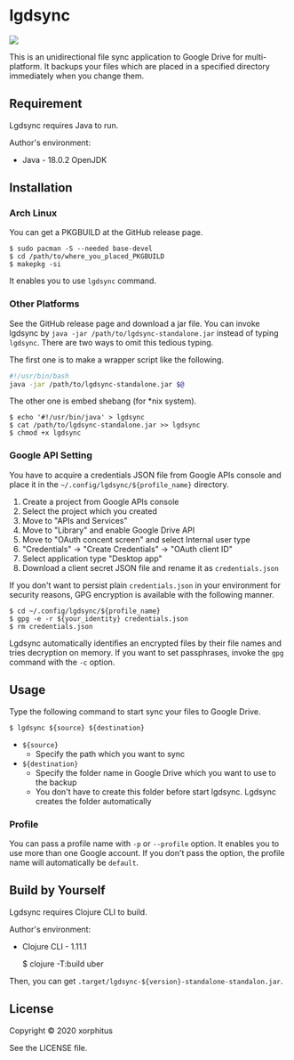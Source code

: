 # lgdsync
![](https://github.com/xorphitus/lgdsync/workflows/CI/badge.svg)

This is an unidirectional file sync application to Google Drive for multi-platform. It backups your files which are placed in a specified directory immediately when you change them.

## Requirement

Lgdsync requires Java to run.

Author's environment:

* Java - 18.0.2 OpenJDK

## Installation

### Arch Linux

You can get a PKGBUILD at the GitHub release page.

```
$ sudo pacman -S --needed base-devel
$ cd /path/to/where_you_placed_PKGBUILD
$ makepkg -si
```

It enables you to use `lgdsync` command.

### Other Platforms

See the GitHub release page and download a jar file.
You can invoke lgdsync by `java -jar /path/to/lgdsync-standalone.jar` instead of typing `lgdsync`.
There are two ways to omit this tedious typing.

The first one is to make a wrapper script like the following.

```bash
#!/usr/bin/bash
java -jar /path/to/lgdsync-standalone.jar $@
```

The other one is embed shebang (for *nix system).

```
$ echo '#!/usr/bin/java' > lgdsync
$ cat /path/to/lgdsync-standalone.jar >> lgdsync
$ chmod +x lgdsync
```

### Google API Setting

You have to acquire a credentials JSON file from Google APIs console and place it in the `~/.config/lgdsync/${profile_name}` directory.

1. Create a project from Google APIs console
1. Select the project which you created
1. Move to "APIs and Services"
1. Move to "Library" and enable Google Drive API
1. Move to "OAuth concent screen" and select Internal user type
1. "Credentials" -> "Create Credentials" -> "OAuth client ID"
1. Select application type "Desktop app"
1. Download a client secret JSON file and rename it as `credentials.json`

If you don't want to persist plain `credentials.json` in your environment for security reasons, GPG encryption is available with the following manner.

```
$ cd ~/.config/lgdsync/${profile_name}
$ gpg -e -r ${your_identity} credentials.json
$ rm credentials.json
```

Lgdsync automatically identifies an encrypted files by their file names and tries decryption on memory. If you want to set passphrases, invoke the `gpg` command with the `-c` option.

## Usage

Type the following command to start sync your files to Google Drive.

    $ lgdsync ${source} ${destination}

* `${source}`
  * Specify the path which you want to sync
* `${destination}`
  * Specify the folder name in Google Drive which you want to use to the backup
  * You don't have to create this folder before start lgdsync. Lgdsync creates the folder automatically

### Profile

You can pass a profile name with `-p` or `--profile` option. It enables you to use more than one Google account. If you don't pass the option, the profile name will automatically be `default`.

## Build by Yourself

Lgdsync requires Clojure CLI to build.

Author's environment:

* Clojure CLI - 1.11.1

    $ clojure -T:build uber

Then, you can get `.target/lgdsync-${version}-standalone-standalon.jar`.

## License
Copyright © 2020 xorphitus

See the LICENSE file.
